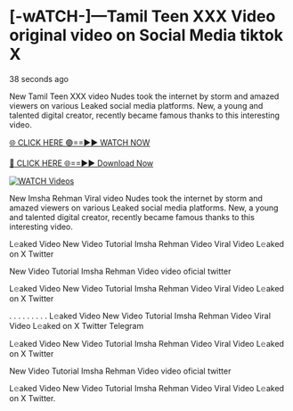 # [-wATCH-]—Tamil Teen XXX Video original video on Social Media tiktok X

38 seconds ago

New Tamil Teen XXX video Nudes took the internet by storm and amazed viewers on various Leaked social media platforms. New, a young and talented digital creator, recently became famous thanks to this interesting video.

[🌐 CLICK HERE 🟢==►► WATCH NOW](https://t.co/CsbdxKwbQM)

[🔴 CLICK HERE 🌐==►► Download Now](https://t.co/CsbdxKwbQM)

[![WATCH Videos](https://i.imgur.com/RPj6FCy.gif)](https://t.co/CsbdxKwbQM)

New Imsha Rehman Viral video Nudes took the internet by storm and amazed viewers on various Leaked social media platforms. New, a young and talented digital creator, recently became famous thanks to this interesting video.

L𝚎aked Video New Video Tutorial Imsha Rehman Video Viral Video L𝚎aked on X Twitter

New Video Tutorial Imsha Rehman Video video oficial twitter

L𝚎aked Video New Video Tutorial Imsha Rehman Video Viral Video L𝚎aked on X Twitter

. . . . . . . . . L𝚎aked Video New Video Tutorial Imsha Rehman Video Viral Video L𝚎aked on X Twitter Telegram

L𝚎aked Video New Video Tutorial Imsha Rehman Video Viral Video L𝚎aked on X Twitter

New Video Tutorial Imsha Rehman Video video oficial twitter

L𝚎aked Video New Video Tutorial Imsha Rehman Video Viral Video L𝚎aked on X Twitter.
